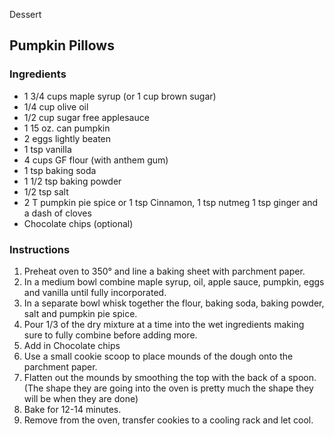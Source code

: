 Dessert

## Pumpkin Pillows

### Ingredients

- 1 3/4 cups maple syrup (or 1 cup brown sugar)
- 1/4 cup olive oil
- 1/2 cup sugar free applesauce
- 1 15 oz. can pumpkin
- 2 eggs lightly beaten
- 1 tsp vanilla
- 4 cups GF flour (with anthem gum)
- 1 tsp baking soda
- 1 1/2 tsp baking powder
- 1/2 tsp salt
- 2 T pumpkin pie spice or 1 tsp Cinnamon, 1 tsp nutmeg 1 tsp ginger and a dash of cloves
- Chocolate chips (optional)

### Instructions

1. Preheat oven to 350° and line a baking sheet with parchment paper.
2. In a medium bowl combine maple syrup, oil, apple sauce, pumpkin, eggs and vanilla until fully incorporated.
3. In a separate bowl whisk together the flour, baking soda, baking powder, salt and pumpkin pie spice.
4. Pour 1/3 of the dry mixture at a time into the wet ingredients making sure to fully combine before adding more.
5. Add in Chocolate chips
6. Use a small cookie scoop to place mounds of the dough onto the parchment paper.
7. Flatten out the mounds by smoothing the top with the back of a spoon. (The shape they are going into the oven is pretty much the shape they will be when they are done)
8. Bake for 12-14 minutes.
9. Remove from the oven, transfer cookies to a cooling rack and let cool.
